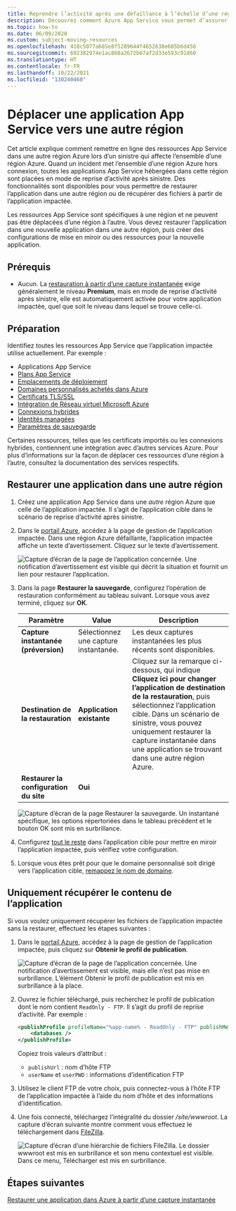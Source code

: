 ```yaml
---
title: Reprendre l’activité après une défaillance à l’échelle d’une région
description: Découvrez comment Azure App Service vous permet d’assurer les fonctions de continuité des activités et de reprise d’activité après sinistre (BCDR). Récupérez votre application après une défaillance à l’échelle d’une région dans Azure.
ms.topic: how-to
ms.date: 06/09/2020
ms.custom: subject-moving-resources
ms.openlocfilehash: 418c5077a685e8f5289644f4652638e605b6d456
ms.sourcegitcommit: 692382974e1ac868a2672b67af2d33e593c91d60
ms.translationtype: HT
ms.contentlocale: fr-FR
ms.lasthandoff: 10/22/2021
ms.locfileid: "130240468"
---
```

# <a name="move-an-app-service-app-to-another-region"></a>Déplacer une application App Service vers une autre région

Cet article explique comment remettre en ligne des ressources App Service dans une autre région Azure lors d’un sinistre qui affecte l’ensemble d’une région Azure. Quand un incident met l’ensemble d’une région Azure hors connexion, toutes les applications App Service hébergées dans cette région sont placées en mode de reprise d’activité après sinistre. Des fonctionnalités sont disponibles pour vous permettre de restaurer l’application dans une autre région ou de récupérer des fichiers à partir de l’application impactée.

Les ressources App Service sont spécifiques à une région et ne peuvent pas être déplacées d’une région à l’autre. Vous devez restaurer l’application dans une nouvelle application dans une autre région, puis créer des configurations de mise en miroir ou des ressources pour la nouvelle application.

## <a name="prerequisites"></a>Prérequis

- Aucun. La [restauration à partir d’une capture instantanée](app-service-web-restore-snapshots.md) exige généralement le niveau **Premium**, mais en mode de reprise d’activité après sinistre, elle est automatiquement activée pour votre application impactée, quel que soit le niveau dans lequel se trouve celle-ci.

## <a name="prepare"></a>Préparation

Identifiez toutes les ressources App Service que l’application impactée utilise actuellement. Par exemple :

- Applications App Service
- [Plans App Service](overview-hosting-plans.md)
- [Emplacements de déploiement](deploy-staging-slots.md)
- [Domaines personnalisés achetés dans Azure](manage-custom-dns-buy-domain.md)
- [Certificats TLS/SSL](configure-ssl-certificate.md)
- [Intégration de Réseau virtuel Microsoft Azure](./overview-vnet-integration.md)
- [Connexions hybrides](app-service-hybrid-connections.md)
- [Identités managées](overview-managed-identity.md)
- [Paramètres de sauvegarde](manage-backup.md)

Certaines ressources, telles que les certificats importés ou les connexions hybrides, contiennent une intégration avec d’autres services Azure. Pour plus d’informations sur la façon de déplacer ces ressources d’une région à l’autre, consultez la documentation des services respectifs.

## <a name="restore-app-to-a-different-region"></a>Restaurer une application dans une autre région

1. Créez une application App Service dans une *autre* région Azure que celle de l’application impactée. Il s’agit de l’application cible dans le scénario de reprise d’activité après sinistre.

1. Dans le [portail Azure](https://portal.azure.com), accédez à la page de gestion de l’application impactée. Dans une région Azure défaillante, l’application impactée affiche un texte d’avertissement. Cliquez sur le texte d’avertissement.

    ![Capture d’écran de la page de l’application concernée. Une notification d’avertissement est visible qui décrit la situation et fournit un lien pour restaurer l’application.](media/manage-disaster-recovery/restore-start.png)

1. Dans la page **Restaurer la sauvegarde**, configurez l’opération de restauration conformément au tableau suivant. Lorsque vous avez terminé, cliquez sur **OK**.

   | Paramètre | Value | Description |
   |-|-|-|
   | **Capture instantanée (préversion)** | Sélectionnez une capture instantanée. | Les deux captures instantanées les plus récents sont disponibles. |
   | **Destination de la restauration** | **Application existante** | Cliquez sur la remarque ci-dessous, qui indique **Cliquez ici pour changer l’application de destination de la restauration**, puis sélectionnez l’application cible. Dans un scénario de sinistre, vous pouvez uniquement restaurer la capture instantanée dans une application se trouvant dans une autre région Azure. |
   | **Restaurer la configuration du site** | **Oui** | |

    ![Capture d’écran de la page Restaurer la sauvegarde. Un instantané spécifique, les options répertoriées dans le tableau précédent et le bouton OK sont mis en surbrillance.](media/manage-disaster-recovery/restore-configure.png)

3. Configurez [tout le reste](#prepare) dans l’application cible pour mettre en miroir l’application impactée, puis vérifiez votre configuration.

4. Lorsque vous êtes prêt pour que le domaine personnalisé soit dirigé vers l’application cible, [remappez le nom de domaine](manage-custom-dns-migrate-domain.md#remap-the-active-dns-name).

## <a name="recover-app-content-only"></a>Uniquement récupérer le contenu de l’application

Si vous voulez uniquement récupérer les fichiers de l’application impactée sans la restaurer, effectuez les étapes suivantes :

1. Dans le [portail Azure](https://portal.azure.com), accédez à la page de gestion de l’application impactée, puis cliquez sur **Obtenir le profil de publication**.

    ![Capture d’écran de la page de l’application concernée. Une notification d’avertissement est visible, mais elle n’est pas mise en surbrillance. L’élément Obtenir le profil de publication est mis en surbrillance à la place.](media/manage-disaster-recovery/get-publish-profile.png)

1. Ouvrez le fichier téléchargé, puis recherchez le profil de publication dont le nom contient `ReadOnly - FTP`. Il s’agit du profil de reprise d’activité. Par exemple :

    ```xml
    <publishProfile profileName="%app-name% - ReadOnly - FTP" publishMethod="FTP" publishUrl="ftp://%ftp-site%/site/wwwroot" ftpPassiveMode="True" userName="%app-name%\$%app-name%" userPWD="" destinationAppUrl="http://%app-name%.azurewebsites.net" SQLServerDBConnectionString="" mySQLDBConnectionString="" hostingProviderForumLink="" controlPanelLink="http://windows.azure.com" webSystem="WebSites">
        <databases />
    </publishProfile>
    ```
    
    Copiez trois valeurs d’attribut : 
        
    - `publishUrl` : nom d’hôte FTP
    - `userName` et `userPWD` : informations d’identification FTP

1. Utilisez le client FTP de votre choix, puis connectez-vous à l’hôte FTP de l’application impactée à l’aide du nom d’hôte et des informations d’identification.

1. Une fois connecté, téléchargez l’intégralité du dossier */site/wwwroot*. La capture d’écran suivante montre comment vous effectuez le téléchargement dans [FileZilla](https://filezilla-project.org/).

    ![Capture d’écran d’une hiérarchie de fichiers FileZilla. Le dossier wwwroot est mis en surbrillance et son menu contextuel est visible. Dans ce menu, Télécharger est mis en surbrillance.](media/manage-disaster-recovery/download-content.png)

## <a name="next-steps"></a>Étapes suivantes
[Restaurer une application dans Azure à partir d’une capture instantanée](app-service-web-restore-snapshots.md)